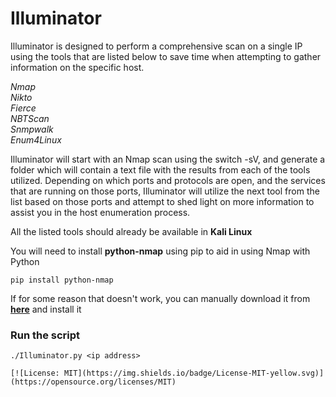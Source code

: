 # Illuminator

Illuminator is designed to perform a comprehensive scan on a single IP using the tools that are listed below to save time when attempting to gather information on the specific host.

*Nmap*  
*Nikto*  
*Fierce*  
*NBTScan*  
*Snmpwalk*  
*Enum4Linux*  

Illuminator will start with an Nmap scan using the switch -sV, and generate a folder which will contain a text file with the results from each of the tools utilized. Depending on which ports and protocols are open, and the services that are running on those ports,  Illuminator will utilize the next tool from the list based on those ports and attempt to shed light on more information to assist you in the host enumeration process.

All the listed tools should already be available in **Kali Linux**

You will need to install **python-nmap** using pip to aid in using Nmap with Python

`pip install python-nmap`

If for some reason that doesn't work, you can manually download it from **[here](https://xael.org/pages/python-nmap-en.html)** and install it 

### Run the script
`./Illuminator.py <ip address>`


	[![License: MIT](https://img.shields.io/badge/License-MIT-yellow.svg)](https://opensource.org/licenses/MIT)